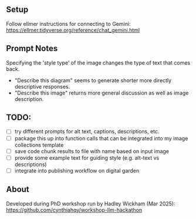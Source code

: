 ## Setup

Follow ellmer instructions for connecting to Gemini: <https://ellmer.tidyverse.org/reference/chat_gemini.html>


## Prompt Notes
Specifying the 'style type' of the image changes the type of text that comes back.

- "Describe this diagram" seems to generate shorter more directly descriptive responses.
- "Describe this image" returns more general discussion as well as image description.

## TODO:

- [ ] try different prompts for alt text, captions, descriptions, etc.
- [ ] package this up into function calls that can be integrated into my image collections template
- [ ] save code chunk results to file with name based on input image
- [ ] provide some example text for guiding style (e.g. alt-text vs descriptions)
- [ ] integrate into publishing workflow on digital garden

## About

Developed during PhD workshop run by Hadley Wickham (Mar 2025): <https://github.com/cynthiahqy/workshop-llm-hackathon>
